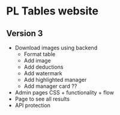 # PL Tables website

## Version 3
- Download images using backend
    - Format table
    - Add image
    - Add deductions
    - Add watermark
    - Add highlighted manager
    - Add manager card ??
- Admin pages CSS + functionality + flow
- Page to see all results
- API protection